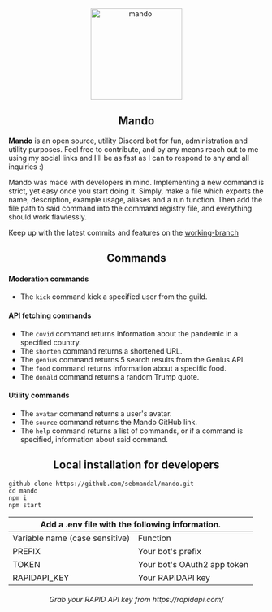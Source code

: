 <div align="center">
  <a href="https://github.com/sebmandal/mando" target="_blank">
    <img height="180" alt="mando" src="https://cdn.discordapp.com/attachments/845438745939673088/867607801843679252/unknown.png">
  </a>
</div>

## <div align="center">**Mando**</div>

**Mando** is an open source, utility Discord bot for fun, administration and utility purposes.
Feel free to contribute, and by any means reach out to me using my social links and I'll be as fast as I can to respond to any and all inquiries :)

Mando was made with developers in mind. Implementing a new command is strict, yet easy once you start doing it. Simply, make a file which exports the name, description, example usage, aliases and a run function. Then add the file path to said command into the command registry file, and everything should work flawlessly.

Keep up with the latest commits and features on the [working-branch](https://github.com/sebmandal/mando/tree/working-branch)

## <div align="center">**Commands**</div>

#### Moderation commands

- The `kick` command kick a specified user from the guild.

#### API fetching commands

- The `covid` command returns information about the pandemic in a specified country.
- The `shorten` command returns a shortened URL.
- The `genius` command returns 5 search results from the Genius API.
- The `food` command returns information about a specific food.
- The `donald` command returns a random Trump quote.

#### Utility commands

- The `avatar` command returns a user's avatar.
- The `source` command returns the Mando GitHub link.
- The `help` command returns a list of commands, or if a command is specified, information about said command.

## <div align="center">**Local installation for developers**</div>

```
github clone https://github.com/sebmandal/mando.git
cd mando
npm i
npm start
```

<div align="center">
  <table>
    <thead>
      <tr>
        <th colspan="2">Add a .env file with the following information.</th>
      </tr>
    </thead>
    <tbody>
      <tr>
        <td>Variable name (case sensitive)</td>
        <td>Function</td>
      </tr>
      <tr>
        <td>PREFIX</td>
        <td>Your bot's prefix</td>
      </tr>
      <tr>
        <td>TOKEN</td>
        <td>Your bot's OAuth2 app token</td>
      </tr>
      <tr>
        <td>RAPIDAPI_KEY</td>
        <td>Your RAPIDAPI key</td>
      </tr>
    </tbody>
  </table>
  <h6>Grab your RAPID API key from https://rapidapi.com/</h6>
</div>
